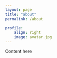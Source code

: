 ```yaml
---
layout: page
title: "about"
permalink: /about

profile:
    align: right
    image: avatar.jpg
---
```


Content here